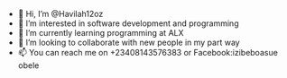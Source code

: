 - 👋 Hi, I’m @Havilah12oz
- 👀 I’m interested in software development and programming 
- 🌱 I’m currently learning programming at ALX
- 💞️ I’m looking to collaborate with new people in my part way
- 📫 You can reach me on +23408143576383 or Facebook:izibeboasue obele

<!---
Havilah12oz/Havilah12oz is a ✨ special ✨ repository because its `README.md` (this file) appears on your GitHub profile.
You can click the Preview link to take a look at your changes.
--->

